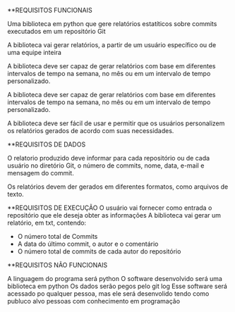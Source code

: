 **REQUISITOS FUNCIONAIS

Uma biblioteca em python que gere relatórios estatíticos sobre commits executados em um repositório Git

A biblioteca vai gerar relatórios, a partir de um usuário específico ou de uma equipe inteira

A biblioteca deve ser capaz de gerar relatórios com base em diferentes intervalos de tempo na semana, no mês ou em um intervalo de tempo personalizado.

A biblioteca deve ser capaz de gerar relatórios com base em diferentes intervalos de tempo na semana, no mês ou em um intervalo de tempo personalizado.

A biblioteca deve ser fácil de usar e permitir que os usuários personalizem os relatórios gerados de acordo com suas necessidades.

**REQUISITOS DE DADOS


O relatorio produzido deve informar para cada repositório ou de cada usuário no diretório Git, o número de commits, nome, data, e-mail e mensagem do commit. 

Os relatórios devem der gerados em diferentes formatos, como arquivos de texto.


**REQUISITOS DE EXECUÇÃO
O usuário vai fornecer como entrada o repositório que ele deseja obter as informações
A biblioteca vai gerar um relatório, em txt, contendo:
- O  número total de Commits 
- A data do último commit, o autor e o comentário
- O número total de commits de cada autor do repositório


**REQUISITOS NÃO FUNCIONAIS

A linguagem do programa será python
O software desenvolvido será uma biblioteca em python
Os dados serão pegos pelo git log
Esse software será acessado po qualquer pessoa, mas ele será desenvolido tendo como publuco alvo pessoas com conhecimento em programação



